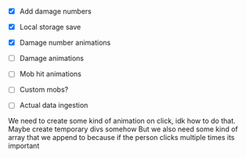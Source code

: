 - [x] Add damage numbers
- [x] Local storage save
- [x] Damage number animations
- [ ] Damage animations
- [ ] Mob hit animations
- [ ] Custom mobs?
- [ ] Actual data ingestion



We need to create some kind of animation on click, idk how to do that. 
Maybe create temporary divs somehow 
But we also need some kind of array that we append to because if the person clicks multiple times its important
